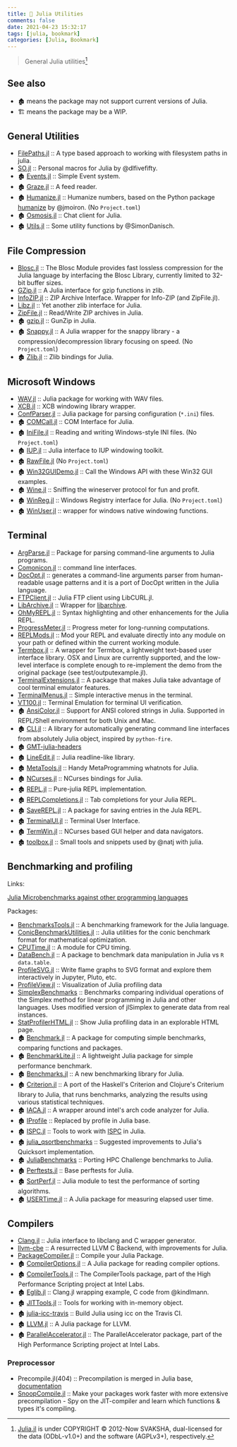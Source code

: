 ```yaml
---
title: 🔖 Julia Utilities
comments: false
date: 2021-04-23 15:32:17
tags: [julia, bookmark]
categories: [Julia, Bookmark]
---
```


> General Julia utilities[^1]

[^1]: [Julia.jl](https://github.com/svaksha/Julia.jl) is under COPYRIGHT © 2012-Now SVAKSHA, dual-licensed for the data (ODbL-v1.0+) and the software (AGPLv3+), respectively.

## See also

<!-- more -->

- 🏚️ means the package may not support current versions of Julia.
- 🏗️ means the package may be a WIP.

## General Utilities

+ [FilePaths.jl](https://github.com/Rory-Finnegan/FilePaths.jl) ::  A type based approach to working with filesystem paths in julia.
+ [SO.jl](https://github.com/dlfivefifty/SO.jl) :: Personal macros for Julia by @dlfivefifty.
+ 🏚️ [Events.jl](https://github.com/SimonDanisch/Events.jl) :: Simple Event system.
+ 🏚️ [Graze.jl](https://github.com/iamed2/Graze.jl) :: A feed reader.
+ 🏚️ [Humanize.jl](https://github.com/IainNZ/Humanize.jl) :: Humanize numbers, based on the Python package [humanize](https://github.com/jmoiron/humanize) by @jmoiron. (No `Project.toml`)
+ 🏚️ [Osmosis.jl](https://github.com/SimonDanisch/Osmosis.jl) :: Chat client for Julia.
+ 🏚️ [Utils.jl](https://github.com/SimonDanisch/Utils.jl) :: Some utility functions by @SimonDanisch.

## File Compression

+ [Blosc.jl](https://github.com/JuliaIO/Blosc.jl) :: The Blosc Module provides fast lossless compression for the Julia language by interfacing the Blosc Library, currently limited to 32-bit buffer sizes.
+ [GZip.jl](https://github.com/JuliaIO/GZip.jl) :: A Julia interface for gzip functions in zlib.
+ [InfoZIP.jl](https://github.com/samoconnor/InfoZIP.jl) :: ZIP Archive Interface. Wrapper for Info-ZIP (and ZipFile.jl).
+ [Libz.jl](https://github.com/BioJulia/Libz.jl) :: Yet another zlib interface for Julia.
+ [ZipFile.jl](https://github.com/fhs/ZipFile.jl) :: Read/Write ZIP archives in Julia.
+ 🏚️ [gzip.jl](https://github.com/jvns/gzip.jl) :: GunZip in Julia.
+ 🏚️ [Snappy.jl](https://github.com/bicycle1885/Snappy.jl) :: A Julia wrapper for the snappy library - a compression/decompression library focusing on speed. (No `Project.toml`)
+ 🏚️ [Zlib.jl](https://github.com/dcjones/Zlib.jl) :: Zlib bindings for Julia.


## Microsoft Windows

+ [WAV.jl](https://github.com/dancasimiro/WAV.jl) :: Julia package for working with WAV files.
+ [XCB.jl](https://github.com/JuliaGL/XCB.jl) :: XCB windowing library wrapper.
+ [ConfParser.jl](https://github.com/JuliaIO/ConfParser.jl) :: Julia package for parsing configuration (`*.ini`) files.
+ 🏚️ [COMCall.jl](https://github.com/ihnorton/COMCall.jl) :: COM Interface for Julia.
+ 🏚️ [IniFile.jl](https://github.com/JuliaIO/IniFile.jl) :: Reading and writing Windows-style INI files. (No `Project.toml`)
+ 🏚️ [IUP.jl](https://github.com/joa-quim/IUP.jl) :: Julia interface to IUP windowing toolkit.
+ 🏚️ [RawFile.jl](https://github.com/tknopp/RawFile.jl) (No `Project.toml`)
+ 🏚️ [Win32GUIDemo.jl](https://github.com/ihnorton/Win32GUIDemo.jl) :: Call the Windows API with these Win32 GUI examples.
+ 🏚️ [Wine.jl](https://github.com/Keno/Wine.jl) :: Sniffing the wineserver protocol for fun and profit.
+ 🏚️ [WinReg.jl](https://github.com/simonbyrne/WinReg.jl) ::  Windows Registry interface for Julia. (No `Project.toml`)
+ 🏚️ [WinUser.jl](https://github.com/JuliaGL/WinUser.jl) :: wrapper for windows native windowing functions.

## Terminal

+ [ArgParse.jl](https://github.com/carlobaldassi/ArgParse.jl) :: Package for parsing command-line arguments to Julia programs.
+ [Comonicon.jl](https://github.com/Roger-luo/Comonicon.jl) :: command line interfaces.
+ [DocOpt.jl](https://github.com/docopt/DocOpt.jl) :: generates a command-line arguments parser from human-readable usage patterns and it is a port of DocOpt written in the Julia language.
+ [FTPClient.jl](https://github.com/invenia/FTPClient.jl) :: Julia FTP client using LibCURL.jl.
+ [LibArchive.jl](https://github.com/yuyichao/LibArchive.jl) :: Wrapper for [libarchive](http://www.libarchive.org/).
+ [OhMyREPL.jl](https://github.com/KristofferC/OhMyREPL.jl) :: Syntax highlighting and other enhancements for the Julia REPL.
+ [ProgressMeter.jl](https://github.com/timholy/ProgressMeter.jl) :: Progress meter for long-running computations.
+ [REPLMods.jl](https://github.com/spencerlyon2/REPLMods.jl) :: Mod your REPL and evaluate directly into any module on your path or defined within the current working module.
+ [Termbox.jl](https://github.com/jgoldfar/Termbox.jl) :: A wrapper for Termbox, a lightweight text-based user interface library. OSX and Linux are currently supported, and the low-level interface is complete enough to re-implement the demo from the original package (see test/outputexample.jl).
+ [TerminalExtensions.jl](https://github.com/Keno/TerminalExtensions.jl) :: A package that makes Julia take advantage of cool terminal emulator features.
+ [TerminalMenus.jl](https://github.com/nick-paul/TerminalMenus.jl) :: Simple interactive menus in the terminal.
+ [VT100.jl](https://github.com/Keno/VT100.jl) :: Terminal Emulation for terminal UI verification.
+ 🏚️ [AnsiColor.jl](https://github.com/Aerlinger/AnsiColor.jl) :: Support for ANSI colored strings in Julia. Supported in REPL/Shell environment for both Unix and Mac.
+ 🏚️ [CLI.jl](https://github.com/Roger-luo/CLI.jl) :: A library for automatically generating command line interfaces from absolutely Julia object, inspired by `python-fire`.
+ 🏚️ [GMT-julia-headers](https://github.com/meggart/GMT-julia-headers)
+ 🏚️ [LineEdit.jl](https://github.com/Keno/LineEdit.jl) :: Julia readline-like library.
+ 🏚️ [MetaTools.jl](https://github.com/burrowsa/MetaTools.jl) :: Handy MetaProgramming whatnots for Julia.
+ 🏚️ [NCurses.jl](https://github.com/Keno/NCurses.jl) :: NCurses bindings for Julia.
+ 🏚️ [REPL.jl](https://github.com/Keno/REPL.jl) :: Pure-julia REPL implementation.
+ 🏚️ [REPLCompletions.jl](https://github.com/Keno/REPLCompletions.jl) :: Tab completions for your Julia REPL.
+ 🏚️ [SaveREPL.jl](https://github.com/sjkelly/SaveREPL.jl) :: A package for saving entries in the Jula REPL.
+ 🏚️ [TerminalUI.jl](https://github.com/Keno/TerminalUI.jl) :: Terminal User Interface.
+ 🏚️ [TermWin.jl](https://github.com/tonyhffong/TermWin.jl) :: NCurses based GUI helper and data navigators.
+ 🏚️ [toolbox.jl](https://github.com/natj/toolbox.jl) :: Small tools and snippets used by @natj with julia.

## Benchmarking and profiling

Links:

[Julia Microbenchmarks against other programming languages](https://julialang.org/benchmarks/)

Packages:

+ [BenchmarksTools.jl](https://github.com/JuliaCI/BenchmarkTools.jl) :: A benchmarking framework for the Julia language.
+ [ConicBenchmarkUtilities.jl](https://github.com/JuliaOpt/ConicBenchmarkUtilities.jl) :: Julia utilities for the conic benchmark format for mathematical optimization.
+ [CPUTime.jl](https://github.com/schmrlng/CPUTime.jl) :: A module for CPU timing.
+ [DataBench.jl](https://github.com/xiaodaigh/DataBench.jl) :: A package to benchmark data manipulation in Julia vs `R data.table`.
+ [ProfileSVG.jl](https://github.com/kimikage/ProfileSVG.jl) :: Write flame graphs to SVG format and explore them interactively in Jupyter, Pluto, etc.
+ [ProfileView.jl](https://github.com/timholy/ProfileView.jl) :: Visualization of Julia profiling data
+ [SimplexBenchmarks](https://github.com/mlubin/SimplexBenchmarks) :: Benchmarks comparing individual operations of the Simplex method for linear programming in Julia and other languages. Uses modified version of jlSimplex to generate data from real instances.
+ [StatProfilerHTML.jl](https://github.com/tkluck/StatProfilerHTML.jl) :: Show Julia profiling data in an explorable HTML page.
+ 🏚️ [Benchmark.jl](https://github.com/johnmyleswhite/Benchmark.jl) :: A package for computing simple benchmarks, comparing functions and packages.
+ 🏚️ [BenchmarkLite.jl](https://github.com/lindahua/BenchmarkLite.jl) :: A lightweight Julia package for simple performance benchmark.
+ 🏚️ [Benchmarks.jl](https://github.com/johnmyleswhite/Benchmarks.jl) :: A new benchmarking library for Julia.
+ 🏚️ [Criterion.jl](https://github.com/jakebolewski/Criterion.jl) :: A port of the Haskell's Criterion and Clojure's Criterium library to Julia, that runs benchmarks, analyzing the results using various statistical techniques.
+ 🏚️ [IACA.jl](https://github.com/carnaval/IACA.jl) :: A wrapper around intel's arch code analyzer for Julia.
+ 🏚️ [IProfile](https://github.com/timholy/IProfile.jl) :: Replaced by profile in Julia base.
+ 🏚️ [ISPC.jl](https://github.com/damiendr/ISPC.jl) :: Tools to work with [ISPC](https://ispc.github.io/) in Julia.
+ 🏚️ [julia_qsortbenchmarks](https://github.com/illerucis/julia_qsortbenchmarks) ::  Suggested improvements to Julia's Quicksort implementation.
+ 🏚️ [JuliaBenchmarks](https://github.com/kapiliitr/JuliaBenchmarks) :: Porting HPC Challenge benchmarks to Julia.
+ 🏚️ [Perftests.jl](https://github.com/staticfloat/Perftests.jl) :: Base perftests for Julia.
+ 🏚️ [SortPerf.jl](https://github.com/kmsquire/SortPerf.jl) :: Julia module to test the performance of sorting algorithms.
+ 🏚️ [USERTime.jl](https://github.com/christianpeel/USERTime.jl) :: A Julia package for measuring elapsed user time.

## Compilers

+ [Clang.jl](https://github.com/ihnorton/Clang.jl) :: Julia interface to libclang and C wrapper generator.
+ [llvm-cbe](https://github.com/JuliaComputing/llvm-cbe) :: A resurrected LLVM C Backend, with improvements for Julia.
+ [PackageCompiler.jl](https://github.com/JuliaLang/PackageCompiler.jl) :: Compile your Julia Package.
+ 🏚️ [CompilerOptions.jl](https://github.com/sjkelly/CompilerOptions.jl) :: A Julia package for reading compiler options.
+ 🏚️ [CompilerTools.jl](https://github.com/IntelLabs/CompilerTools.jl) :: The CompilerTools package, part of the High Performance Scripting project at Intel Labs.
+ 🏚️ [Eglib.jl](https://github.com/ihnorton/Eglib.jl) :: Clang.jl wrapping example, C code from @kindlmann.
+ 🏚️ [JITTools.jl](https://github.com/Keno/JITTools.jl) :: Tools for working with in-memory object.
+ 🏚️ [julia-icc-travis](https://github.com/sunoru/julia-icc-travis) :: Build Julia using icc on the Travis CI.
+ 🏚️ [LLVM.jl](https://github.com/jakebolewski/LLVM.jl) :: A Julia package for LLVM.
+ 🏚️ [ParallelAccelerator.jl](https://github.com/IntelLabs/ParallelAccelerator.jl) :: The ParallelAccelerator package, part of the High Performance Scripting project at Intel Labs.

### Preprocessor

+ Precompile.jl(404) :: Precompilation is merged in Julia base, [documentation](https://docs.julialang.org/en/v1/manual/modules/#Module-initialization-and-precompilation)
+ [SnoopCompile.jl](https://github.com/timholy/SnoopCompile.jl) :: Make your packages work faster with more extensive precompilation - Spy on the JIT-compiler and learn which functions & types it's compiling.
